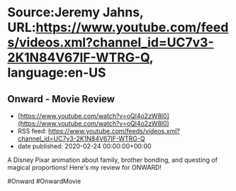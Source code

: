 # Source:Jeremy Jahns, URL:https://www.youtube.com/feeds/videos.xml?channel_id=UC7v3-2K1N84V67IF-WTRG-Q, language:en-US

## Onward - Movie Review
 - [https://www.youtube.com/watch?v=oQl4o2zW8l0](https://www.youtube.com/watch?v=oQl4o2zW8l0)
 - RSS feed: https://www.youtube.com/feeds/videos.xml?channel_id=UC7v3-2K1N84V67IF-WTRG-Q
 - date published: 2020-02-24 00:00:00+00:00

A Disney Pixar animation about family, brother bonding, and questing of magical proportions! Here's my review for ONWARD!

#Onward #OnwardMovie

